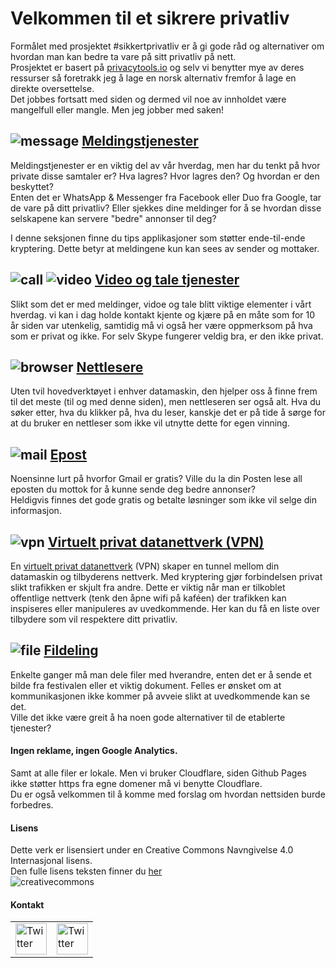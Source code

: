 # Velkommen til et sikrere privatliv


Formålet med prosjektet #sikkertprivatliv er å gi gode råd og alternativer om hvordan man kan bedre ta vare på sitt privatliv på nett.  
Prosjektet er basert på [privacytools.io](https://www.privacytools.io/) og selv vi benytter mye av deres ressurser så foretrakk jeg å lage en norsk alternativ fremfor å lage en direkte oversettelse.  
Det jobbes fortsatt med siden og dermed vil noe av innholdet være mangelfull eller mangle. Men jeg jobber med saken!

## ![message](img/icons/message.svg)  [Meldingstjenester](meldingstjenester.md)

Meldingstjenester er en viktig del av vår hverdag, men har du tenkt på hvor private disse samtaler er? Hva lagres? Hvor lagres den? Og hvordan er den beskyttet?    
Enten det er WhatsApp & Messenger fra Facebook eller Duo fra Google, tar de vare på ditt privatliv? Eller sjekkes dine meldinger for å se hvordan disse selskapene kan servere "bedre" annonser til deg?  

I denne seksjonen finne du tips applikasjoner som støtter ende-til-ende kryptering. Dette betyr at meldingene kun kan sees av sender og mottaker.


## ![call](img/icons/call.svg) ![video](img/icons/video.svg)  [Video og tale tjenester](video-tale.md)  

Slikt som det er med meldinger, vidoe og tale blitt viktige elementer i vårt hverdag. vi kan i dag holde kontakt kjente og kjære på en måte som for 10 år siden var utenkelig, samtidig må vi også her være oppmerksom på hva som er privat og ikke. For selv Skype fungerer veldig bra, er den ikke privat.  

## ![browser](img/icons/chrome.svg) [Nettlesere](nettlesere.md)  
Uten tvil hovedverktøyet i enhver datamaskin, den hjelper oss å finne frem til det meste (til og med denne siden), men nettleseren ser også alt. Hva du søker etter, hva du klikker på, hva du leser, kanskje det er på tide å sørge for at du bruker en nettleser som ikke vil utnytte dette for egen vinning.  


## ![mail](img/icons/mail.svg) [Epost](epost.md)  
Noensinne lurt på hvorfor Gmail er gratis? Ville du la din Posten lese all eposten du mottok for å kunne sende deg bedre annonser?  
Heldigvis finnes det gode gratis og betalte løsninger som ikke vil selge din informasjon.


## ![vpn](img/icons/shield.svg)  [Virtuelt privat datanettverk (VPN)](vpn.md)  
En [virtuelt privat datanettverk](https://no.wikipedia.org/wiki/Virtual_private_network) (VPN) skaper en tunnel mellom din datamaskin og tilbyderens nettverk. Med kryptering gjør forbindelsen privat slikt trafikken er skjult fra andre. Dette er viktig når man er tilkoblet offentlige nettverk (tenk den åpne wifi på kaféen) der trafikken kan inspiseres eller manipuleres av uvedkommende. Her kan du få en liste over tilbydere som vil respektere ditt privatliv.  

## ![file](img/icons/file.svg) [Fildeling](fildeling.md)  
Enkelte ganger må man dele filer med hverandre, enten det er å sende et bilde fra festivalen eller et viktig dokument. Felles er ønsket om at kommunikasjonen ikke kommer på avveie slikt at uvedkommende kan se det.  
Ville det ikke være greit å ha noen gode alternativer til de etablerte tjenester?


#### Ingen reklame, ingen Google Analytics.  
Samt at alle filer er lokale. Men vi bruker Cloudflare, siden Github Pages ikke støtter https fra egne domener må vi benytte Cloudflare.  
Du er også velkommen til å komme med forslag om hvordan nettsiden burde forbedres.


#### Lisens  
Dette verk er lisensiert under en Creative Commons Navngivelse 4.0 Internasjonal lisens.  
Den fulle lisens teksten finner du [her](Lisens.md)  
![creativecommons](img/logos/creativecommons.png)



#### Kontakt

<table>
 <tr>
   <td>
   <a href="https://twitter.com/sikkerprivatliv" >
   <img src="img/logos/twitter.png" alt="Twitter" height="50" width="50" /> </a>
   </td>
   <td>
   <a href="https://github.com/sikkertprivatliv/sikkertprivatliv.github.io" >
   <img src="img/logos/github.png" alt="Twitter" height="50" width="50" /> </a>
   </td>
 </tr>
</table>
